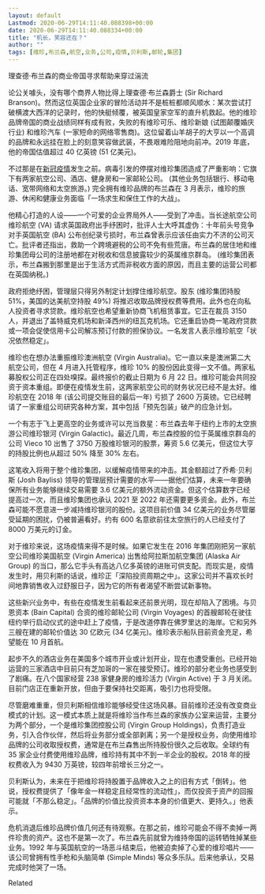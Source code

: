 ```yaml
---
layout: default
Lastmod: 2020-06-29T14:11:40.088398+00:00
date: 2020-06-29T14:11:40.088334+00:00
title: "机长，笑容还在？"
author: ""
tags: [维珍,布兰森,航空,业务,公司,疫情,贝利斯,邮轮,集团]
---
```


理查德·布兰森的商业帝国寻求帮助来穿过湍流

论公关噱头，没有哪个商界人物比得上理查德·布兰森爵士 (Sir Richard Branson)。然而这位英国企业家的冒险活动并不是桩桩都顺风顺水：某次尝试打破横渡大西洋的记录时，他的快艇倾覆，被英国皇家空军的直升机救起。他的维珍品牌帝国的商业战绩同样有成有败，失败的有维珍可乐、维珍新娘 (试图颠覆婚庆行业) 和维珍汽车 (一家短命的网络零售商)。这位留着山羊胡子的大亨以一个高调的品牌和永远挂在脸上的刻意笑容做武装，不畏艰难险阻地向前冲。2019 年底，他的帝国估值超过 40 亿英镑 (51 亿美元)。

不过那是在[新冠疫情](https://nei.st/tag/the-coronavirus-crisis)发生之前。病毒引发的停摆对维珍集团造成了严重影响：它旗下有两家航空公司、酒店、健身房和一家邮轮公司。 (其他业务包括银行、移动电话、宽带网络和太空旅游。) 完全拥有维珍品牌的布兰森在 3 月表示，维珍的旅游、休闲和健康业务面临「一场求生和保住工作的大战」。

他精心打造的人设——一个可爱的企业界局外人——受到了冲击。当长途航空公司维珍航空 (VA) 请求英国政府出手纾困时，批评人士大呼其虚伪：十年前头号竞争对手英国航空 (BA) 公布创纪录亏损时，布兰森曾表示应该任由实力不济的公司灭亡。批评者还指出，救助一个跨境避税的公司不免有些荒唐。布兰森的居住地和维珍集团母公司的注册地都在对税收和信息披露较少的英属维京群岛。 (维珍集团表示，布兰森搬到那里是出于生活方式而非税收方面的原因，而且主要的运营公司都在英国纳税。)

政府拒绝纾困，管理层只得另外制定计划撑住维珍航空。股东 (维珍集团持股 51%，美国的达美航空持股 49%) 将推迟收取品牌授权费等费用。此外也在向私人投资者寻求贷款。维珍航空也希望重新协商飞机租赁事宜。它正在裁员 3150 人，并退出了盖特威克机场和新泽西州的纽瓦克机场。它还重启协商一笔政府贷款或一项会促使信用卡公司解冻预订付款的担保协议。一名发言人表示维珍航空「状况依然稳定」。

维珍也在想办法重振维珍澳洲航空 (Virgin Australia)。它一直以来是澳洲第二大航空公司，但在 4 月进入托管程序，维珍 10% 的股份因此变得一文不值。两家私募股权公司正在四处嗅探。最终报价的截止日期为 6 月 22 日。维珍可能会共同投资于资本重组。即便在疫情发生前，这两家航空公司的财务状况已经不是太好。维珍航空在 2018 年 (该公司提交账目的最后一年) 亏损了 2600 万英镑。它已经聘请了一家重组公司研究各种方案，其中包括「预先包装」破产的应急计划。

一个有志于飞上更高空的业务或许可以充当救星：布兰森去年于纽约上市的太空旅游公司维珍银河 (Virgin Galactic)。最近几周，布兰森控股的位于英属维京群岛的公司 Vieco 10 出售了 3750 万股维珍银河的股票，筹资 5.6 亿美元，但这位大亨的持股比例也从超过 50% 降至 30% 左右。

这笔收入将用于整个维珍集团，以缓解疫情带来的冲击。其金额超过了乔希·贝利斯 (Josh Bayliss) 领导的管理层预计需要的水平——据他们估算，未来一年要确保所有业务能够继续交易需要 3.6 亿美元的额外流动资金。但这个估算数字已经提高过一次，而且维珍集团也承认 2021 至 2022 年还需要更多资金。此外，布兰森可能不愿意进一步减持维珍银河的股份。这项目前价值 34 亿美元的业务尽管屡受延期的困扰，仍被普遍看好。约有 600 名意欲前往太空旅行的人已经支付了 8000 万美元的订金。

对于维珍来说，这场疫情来得不是时候。如果它发生在 2016 年集团刚把另一家航空公司维珍美国航空 (Virgin America) 出售给阿拉斯加航空集团 (Alaska Air Group) 的当口，那么它手头有高达八亿多英镑的进账可供支配。而现实是，疫情发生时，用贝利斯的话说，维珍正「深陷投资周期之中」。这家公司并不喜欢长时间地靠销售收入过舒服日子，因为它的所有者渴望不断尝试新事物。

这些新兴业务中，有些在疫情发生前看起来还前景光明，现在却陷入了困境。与贝恩资本 (Bain Capital) 合资的维珍邮轮公司 (Virgin Voyages) 的首艘邮轮在驶往纽约举行启动仪式的途中赶上了疫情，于是改道停靠在佛罗里达的海岸。它和另外三艘在建的邮轮价值达 30 亿欧元 (34 亿美元)。维珍表示船队目前资金充足，希望能在 10 月首航。

起步不久的酒店业务在美国多个城市开业或计划开业，现在也遭受重创。已经开始运营的三家酒店中目前只有芝加哥的一家在接受预订。维珍的部分老业务也感受到了剧痛。在八个国家经营 238 家健身房的维珍活力 (Virgin Active) 于 3 月关闭。目前门店正在重新开放，但由于要保持社交距离，吸引力也将受限。

尽管磨难重重，但贝利斯相信维珍能够经受住这场风暴。目前维珍还没有改变商业模式的计划。这一模式本质上就是将维珍当作布兰森的家族办公室来运营，主要分为两个部分，一个是维珍集团控股公司 (Virgin Group Holdings)，负责打造业务，引入合作伙伴，然后将业务部分或全部剥离；另一个是授权业务，向使用维珍品牌的公司收取授权费，通常是在布兰森售出所持股份很久之后收取。全球约有 35 家企业付费使用维珍品牌，维珍持有其中不到一半企业的股权。2018 年的授权费收入为 9430 万英镑，较四年前增长三分之一。

贝利斯认为，未来在于把维珍将持股置于品牌收入之上的旧有方式「倒转」。他说，授权费提供了「像年金一样稳定且经常性的流动性」，而仅投资于资产的回报可能就「不那么稳定」。「品牌的价值比投资资本本身的价值更大、更持久。」他表示。

危机消退后维珍品牌价值几何还有待观察。在那之前，维珍可能会不得不卖掉一两件珍贵的资产。这也不是第一次了。布兰森先前就曾为维持帝国的运转牺牲掉某些业务。1992 年与英国航空的一场恶斗结束后，他被迫卖掉了心爱的维珍唱片——该公司曾拥有性手枪和头脑简单 (Simple Minds) 等众多乐队。后来他承认，交易完成时他哭了一场。

Related

